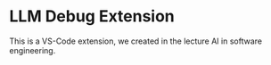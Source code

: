 # LLM Debug Extension

This is a VS-Code extension, we created in the lecture AI in software engineering.
